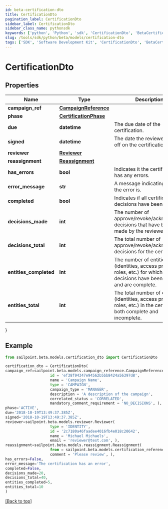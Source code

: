 ```yaml
---
id: beta-certification-dto
title: CertificationDto
pagination_label: CertificationDto
sidebar_label: CertificationDto
sidebar_class_name: pythonsdk
keywords: ['python', 'Python', 'sdk', 'CertificationDto', 'BetaCertificationDto'] 
slug: /tools/sdk/python/beta/models/certification-dto
tags: ['SDK', 'Software Development Kit', 'CertificationDto', 'BetaCertificationDto']
---
```


# CertificationDto


## Properties

Name | Type | Description | Notes
------------ | ------------- | ------------- | -------------
**campaign_ref** | [**CampaignReference**](campaign-reference) |  | [required]
**phase** | [**CertificationPhase**](certification-phase) |  | [required]
**due** | **datetime** | The due date of the certification. | [required]
**signed** | **datetime** | The date the reviewer signed off on the certification. | [required]
**reviewer** | [**Reviewer**](reviewer) |  | [required]
**reassignment** | [**Reassignment**](reassignment) |  | [optional] 
**has_errors** | **bool** | Indicates it the certification has any errors. | [required]
**error_message** | **str** | A message indicating what the error is. | [optional] 
**completed** | **bool** | Indicates if all certification decisions have been made. | [required]
**decisions_made** | **int** | The number of approve/revoke/acknowledge decisions that have been made by the reviewer. | [required]
**decisions_total** | **int** | The total number of approve/revoke/acknowledge decisions for the certification. | [required]
**entities_completed** | **int** | The number of entities (identities, access profiles, roles, etc.) for which all decisions have been made and are complete. | [required]
**entities_total** | **int** | The total number of entities (identities, access profiles, roles, etc.) in the certification, both complete and incomplete. | [required]
}

## Example

```python
from sailpoint.beta.models.certification_dto import CertificationDto

certification_dto = CertificationDto(
campaign_ref=sailpoint.beta.models.campaign_reference.CampaignReference(
                    id = 'ef38f94347e94562b5bb8424a56397d8', 
                    name = 'Campaign Name', 
                    type = 'CAMPAIGN', 
                    campaign_type = 'MANAGER', 
                    description = 'A description of the campaign', 
                    correlated_status = 'CORRELATED', 
                    mandatory_comment_requirement = 'NO_DECISIONS', ),
phase='ACTIVE',
due='2018-10-19T13:49:37.385Z',
signed='2018-10-19T13:49:37.385Z',
reviewer=sailpoint.beta.models.reviewer.Reviewer(
                    type = 'IDENTITY', 
                    id = '2c7180a46faadee4016fb4e018c20642', 
                    name = 'Michael Michaels', 
                    email = 'reviewer@test.com', ),
reassignment=sailpoint.beta.models.reassignment.Reassignment(
                    from = sailpoint.beta.models.certification_reference.CertificationReference(), 
                    comment = 'Please review', ),
has_errors=False,
error_message='The certification has an error',
completed=False,
decisions_made=20,
decisions_total=40,
entities_completed=5,
entities_total=10
)

```
[[Back to top]](#) 

